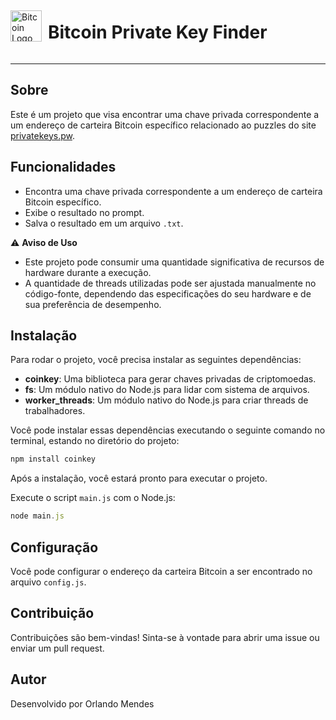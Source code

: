 <div style="display: flex; align-items: center;">
  <img src="https://static.vecteezy.com/system/resources/thumbnails/008/854/653/small_2x/coin-cryptocurrency-bitcoin-free-png.png" alt="Bitcoin Logo" width="50" height="50" style="margin-right: 10px;">
  <h1>Bitcoin Private Key Finder</h1>
</div>

---

## Sobre

Este é um projeto que visa encontrar uma chave privada correspondente a um endereço de carteira Bitcoin específico relacionado ao puzzles do site [privatekeys.pw](https://privatekeys.pw/puzzles/bitcoin-puzzle-tx).


## Funcionalidades

- Encontra uma chave privada correspondente a um endereço de carteira Bitcoin específico.
- Exibe o resultado no prompt.
- Salva o resultado em um arquivo `.txt`.

⚠️ **Aviso de Uso**

- Este projeto pode consumir uma quantidade significativa de recursos de hardware durante a execução.
- A quantidade de threads utilizadas pode ser ajustada manualmente no código-fonte, dependendo das especificações do seu hardware e de sua preferência de desempenho.


## Instalação

Para rodar o projeto, você precisa instalar as seguintes dependências:

- **coinkey**: Uma biblioteca para gerar chaves privadas de criptomoedas.
- **fs**: Um módulo nativo do Node.js para lidar com sistema de arquivos.
- **worker_threads**: Um módulo nativo do Node.js para criar threads de trabalhadores.

Você pode instalar essas dependências executando o seguinte comando no terminal, estando no diretório do projeto:

```bash
npm install coinkey
```

Após a instalação, você estará pronto para executar o projeto.

Execute o script `main.js` com o Node.js:
```javascript
node main.js
```

## Configuração

Você pode configurar o endereço da carteira Bitcoin a ser encontrado no arquivo `config.js`.

## Contribuição

Contribuições são bem-vindas! Sinta-se à vontade para abrir uma issue ou enviar um pull request.

## Autor

Desenvolvido por Orlando Mendes

